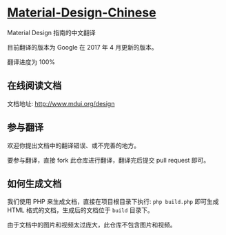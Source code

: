 # <a href="http://www.mdui.org/design" target="_blank">Material-Design-Chinese</a>

Material Design 指南的中文翻译

目前翻译的版本为 Google 在 2017 年 4 月更新的版本。

翻译进度为 100%

## 在线阅读文档

文档地址: http://www.mdui.org/design

## 参与翻译

欢迎你提出文档中的翻译错误、或不完善的地方。

要参与翻译，直接 fork 此仓库进行翻译，翻译完后提交 pull request 即可。

## 如何生成文档

我们使用 PHP 来生成文档，直接在项目根目录下执行: `php build.php` 即可生成 HTML 格式的文档，生成后的文档位于 `build` 目录下。

由于文档中的图片和视频太过庞大，此仓库不包含图片和视频。